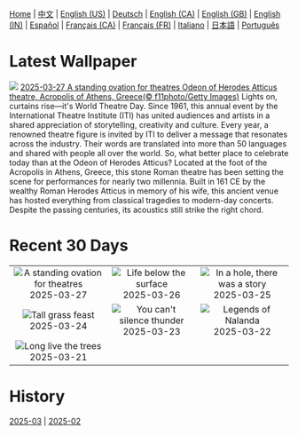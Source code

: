 [Home](../README.md) | [中文](zh-CN.md) | [English (US)](en-US.md) | [Deutsch](de-DE.md) | [English (CA)](en-CA.md) | [English (GB)](en-GB.md) | [English (IN)](en-IN.md) | [Español](es-ES.md) | [Français (CA)](fr-CA.md) | [Français (FR)](fr-FR.md) | [Italiano](it-IT.md) | [日本語](ja-JP.md) | [Português](pt-BR.md)

# Latest Wallpaper
![](https://www.bing.com/th?id=OHR.OdeonAthens_EN-IN9699251221_UHD.jpg)
[2025-03-27 A standing ovation for theatres Odeon of Herodes Atticus theatre, Acropolis of Athens, Greece(© f11photo/Getty Images)](https://www.bing.com/th?id=OHR.OdeonAthens_EN-IN9699251221_UHD.jpg)
Lights on, curtains rise—it's World Theatre Day. Since 1961, this annual event by the International Theatre Institute (ITI) has united audiences and artists in a shared appreciation of storytelling, creativity and culture. Every year, a renowned theatre figure is invited by ITI to deliver a message that resonates across the industry. Their words are translated into more than 50 languages and shared with people all over the world. So, what better place to celebrate today than at the Odeon of Herodes Atticus? Located at the foot of the Acropolis in Athens, Greece, this stone Roman theatre has been setting the scene for performances for nearly two millennia. Built in 161 CE by the wealthy Roman Herodes Atticus in memory of his wife, this ancient venue has hosted everything from classical tragedies to modern-day concerts. Despite the passing centuries, its acoustics still strike the right chord.

# Recent 30 Days
|  |  |  |
|:---:|:---:|:---:|
| ![](https://www.bing.com/th?id=OHR.OdeonAthens_EN-IN9699251221_400x240.jpg "A standing ovation for theatres") 2025-03-27 | ![](https://www.bing.com/th?id=OHR.CrystalManatee_EN-IN9367417729_400x240.jpg "Life below the surface") 2025-03-26 | ![](https://www.bing.com/th?id=OHR.HobbitHole_EN-IN9319772613_400x240.jpg "In a hole, there was a story") 2025-03-25 |
| ![](https://www.bing.com/th?id=OHR.ElephantGrass_EN-IN8930309129_400x240.jpg "Tall grass feast") 2025-03-24 | ![](https://www.bing.com/th?id=OHR.NebraskaStorm_EN-IN8540918083_400x240.jpg "You can't silence thunder") 2025-03-23 | ![](https://www.bing.com/th?id=OHR.NalandaRuins_EN-IN5140897796_400x240.jpg "Legends of Nalanda") 2025-03-22 |
| ![](https://www.bing.com/th?id=OHR.DanumValley_EN-IN8272296990_400x240.jpg "Long live the trees") 2025-03-21 |  |  |

# History
[2025-03](../archives/wallpaper/en-IN/w_2025_03.md) | [2025-02](../archives/wallpaper/en-IN/w_2025_02.md)
